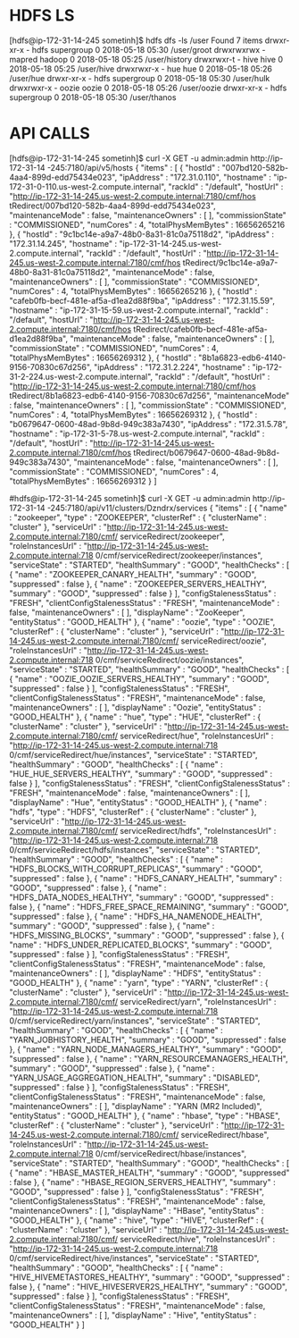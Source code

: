 # HDFS LS 
[hdfs@ip-172-31-14-245 sometinh]$ hdfs dfs -ls /user
Found 7 items
drwxr-xr-x   - hdfs   supergroup          0 2018-05-18 05:30 /user/groot
drwxrwxrwx   - mapred hadoop              0 2018-05-18 05:25 /user/history
drwxrwxr-t   - hive   hive                0 2018-05-18 05:25 /user/hive
drwxrwxr-x   - hue    hue                 0 2018-05-18 05:26 /user/hue
drwxr-xr-x   - hdfs   supergroup          0 2018-05-18 05:30 /user/hulk
drwxrwxr-x   - oozie  oozie               0 2018-05-18 05:26 /user/oozie
drwxr-xr-x   - hdfs   supergroup          0 2018-05-18 05:30 /user/thanos


# API CALLS
[hdfs@ip-172-31-14-245 sometinh]$ curl -X GET -u admin:admin http://ip-172-31-14                                                                                        -245:7180/api/v5/hosts
{
  "items" : [ {
    "hostId" : "007bd120-582b-4aa4-899d-edd75434e023",
    "ipAddress" : "172.31.0.110",
    "hostname" : "ip-172-31-0-110.us-west-2.compute.internal",
    "rackId" : "/default",
    "hostUrl" : "http://ip-172-31-14-245.us-west-2.compute.internal:7180/cmf/hos                                                                                        tRedirect/007bd120-582b-4aa4-899d-edd75434e023",
    "maintenanceMode" : false,
    "maintenanceOwners" : [ ],
    "commissionState" : "COMMISSIONED",
    "numCores" : 4,
    "totalPhysMemBytes" : 16656265216
  }, {
    "hostId" : "9c1bc14e-a9a7-48b0-8a31-81c0a75118d2",
    "ipAddress" : "172.31.14.245",
    "hostname" : "ip-172-31-14-245.us-west-2.compute.internal",
    "rackId" : "/default",
    "hostUrl" : "http://ip-172-31-14-245.us-west-2.compute.internal:7180/cmf/hos                                                                                        tRedirect/9c1bc14e-a9a7-48b0-8a31-81c0a75118d2",
    "maintenanceMode" : false,
    "maintenanceOwners" : [ ],
    "commissionState" : "COMMISSIONED",
    "numCores" : 4,
    "totalPhysMemBytes" : 16656265216
  }, {
    "hostId" : "cafeb0fb-becf-481e-af5a-d1ea2d88f9ba",
    "ipAddress" : "172.31.15.59",
    "hostname" : "ip-172-31-15-59.us-west-2.compute.internal",
    "rackId" : "/default",
    "hostUrl" : "http://ip-172-31-14-245.us-west-2.compute.internal:7180/cmf/hos                                                                                        tRedirect/cafeb0fb-becf-481e-af5a-d1ea2d88f9ba",
    "maintenanceMode" : false,
    "maintenanceOwners" : [ ],
    "commissionState" : "COMMISSIONED",
    "numCores" : 4,
    "totalPhysMemBytes" : 16656269312
  }, {
    "hostId" : "8b1a6823-edb6-4140-9156-70830c67d256",
    "ipAddress" : "172.31.2.224",
    "hostname" : "ip-172-31-2-224.us-west-2.compute.internal",
    "rackId" : "/default",
    "hostUrl" : "http://ip-172-31-14-245.us-west-2.compute.internal:7180/cmf/hos                                                                                        tRedirect/8b1a6823-edb6-4140-9156-70830c67d256",
    "maintenanceMode" : false,
    "maintenanceOwners" : [ ],
    "commissionState" : "COMMISSIONED",
    "numCores" : 4,
    "totalPhysMemBytes" : 16656269312
  }, {
    "hostId" : "b0679647-0600-48ad-9b8d-949c383a7430",
    "ipAddress" : "172.31.5.78",
    "hostname" : "ip-172-31-5-78.us-west-2.compute.internal",
    "rackId" : "/default",
    "hostUrl" : "http://ip-172-31-14-245.us-west-2.compute.internal:7180/cmf/hos                                                                                        tRedirect/b0679647-0600-48ad-9b8d-949c383a7430",
    "maintenanceMode" : false,
    "maintenanceOwners" : [ ],
    "commissionState" : "COMMISSIONED",
    "numCores" : 4,
    "totalPhysMemBytes" : 16656269312
  } ]


#hdfs@ip-172-31-14-245 sometinh]$ curl -X GET -u admin:admin http://ip-172-31-14                                                                                        -245:7180/api/v11/clusters/Dzndrx/services
{
  "items" : [ {
    "name" : "zookeeper",
    "type" : "ZOOKEEPER",
    "clusterRef" : {
      "clusterName" : "cluster"
    },
    "serviceUrl" : "http://ip-172-31-14-245.us-west-2.compute.internal:7180/cmf/                                                                                        serviceRedirect/zookeeper",
    "roleInstancesUrl" : "http://ip-172-31-14-245.us-west-2.compute.internal:718                                                                                        0/cmf/serviceRedirect/zookeeper/instances",
    "serviceState" : "STARTED",
    "healthSummary" : "GOOD",
    "healthChecks" : [ {
      "name" : "ZOOKEEPER_CANARY_HEALTH",
      "summary" : "GOOD",
      "suppressed" : false
    }, {
      "name" : "ZOOKEEPER_SERVERS_HEALTHY",
      "summary" : "GOOD",
      "suppressed" : false
    } ],
    "configStalenessStatus" : "FRESH",
    "clientConfigStalenessStatus" : "FRESH",
    "maintenanceMode" : false,
    "maintenanceOwners" : [ ],
    "displayName" : "ZooKeeper",
    "entityStatus" : "GOOD_HEALTH"
  }, {
    "name" : "oozie",
    "type" : "OOZIE",
    "clusterRef" : {
      "clusterName" : "cluster"
    },
    "serviceUrl" : "http://ip-172-31-14-245.us-west-2.compute.internal:7180/cmf/                                                                                        serviceRedirect/oozie",
    "roleInstancesUrl" : "http://ip-172-31-14-245.us-west-2.compute.internal:718                                                                                        0/cmf/serviceRedirect/oozie/instances",
    "serviceState" : "STARTED",
    "healthSummary" : "GOOD",
    "healthChecks" : [ {
      "name" : "OOZIE_OOZIE_SERVERS_HEALTHY",
      "summary" : "GOOD",
      "suppressed" : false
    } ],
    "configStalenessStatus" : "FRESH",
    "clientConfigStalenessStatus" : "FRESH",
    "maintenanceMode" : false,
    "maintenanceOwners" : [ ],
    "displayName" : "Oozie",
    "entityStatus" : "GOOD_HEALTH"
  }, {
    "name" : "hue",
    "type" : "HUE",
    "clusterRef" : {
      "clusterName" : "cluster"
    },
    "serviceUrl" : "http://ip-172-31-14-245.us-west-2.compute.internal:7180/cmf/                                                                                        serviceRedirect/hue",
    "roleInstancesUrl" : "http://ip-172-31-14-245.us-west-2.compute.internal:718                                                                                        0/cmf/serviceRedirect/hue/instances",
    "serviceState" : "STARTED",
    "healthSummary" : "GOOD",
    "healthChecks" : [ {
      "name" : "HUE_HUE_SERVERS_HEALTHY",
      "summary" : "GOOD",
      "suppressed" : false
    } ],
    "configStalenessStatus" : "FRESH",
    "clientConfigStalenessStatus" : "FRESH",
    "maintenanceMode" : false,
    "maintenanceOwners" : [ ],
    "displayName" : "Hue",
    "entityStatus" : "GOOD_HEALTH"
  }, {
    "name" : "hdfs",
    "type" : "HDFS",
    "clusterRef" : {
      "clusterName" : "cluster"
    },
    "serviceUrl" : "http://ip-172-31-14-245.us-west-2.compute.internal:7180/cmf/                                                                                        serviceRedirect/hdfs",
    "roleInstancesUrl" : "http://ip-172-31-14-245.us-west-2.compute.internal:718                                                                                        0/cmf/serviceRedirect/hdfs/instances",
    "serviceState" : "STARTED",
    "healthSummary" : "GOOD",
    "healthChecks" : [ {
      "name" : "HDFS_BLOCKS_WITH_CORRUPT_REPLICAS",
      "summary" : "GOOD",
      "suppressed" : false
    }, {
      "name" : "HDFS_CANARY_HEALTH",
      "summary" : "GOOD",
      "suppressed" : false
    }, {
      "name" : "HDFS_DATA_NODES_HEALTHY",
      "summary" : "GOOD",
      "suppressed" : false
    }, {
      "name" : "HDFS_FREE_SPACE_REMAINING",
      "summary" : "GOOD",
      "suppressed" : false
    }, {
      "name" : "HDFS_HA_NAMENODE_HEALTH",
      "summary" : "GOOD",
      "suppressed" : false
    }, {
      "name" : "HDFS_MISSING_BLOCKS",
      "summary" : "GOOD",
      "suppressed" : false
    }, {
      "name" : "HDFS_UNDER_REPLICATED_BLOCKS",
      "summary" : "GOOD",
      "suppressed" : false
    } ],
    "configStalenessStatus" : "FRESH",
    "clientConfigStalenessStatus" : "FRESH",
    "maintenanceMode" : false,
    "maintenanceOwners" : [ ],
    "displayName" : "HDFS",
    "entityStatus" : "GOOD_HEALTH"
  }, {
    "name" : "yarn",
    "type" : "YARN",
    "clusterRef" : {
      "clusterName" : "cluster"
    },
    "serviceUrl" : "http://ip-172-31-14-245.us-west-2.compute.internal:7180/cmf/                                                                                        serviceRedirect/yarn",
    "roleInstancesUrl" : "http://ip-172-31-14-245.us-west-2.compute.internal:718                                                                                        0/cmf/serviceRedirect/yarn/instances",
    "serviceState" : "STARTED",
    "healthSummary" : "GOOD",
    "healthChecks" : [ {
      "name" : "YARN_JOBHISTORY_HEALTH",
      "summary" : "GOOD",
      "suppressed" : false
    }, {
      "name" : "YARN_NODE_MANAGERS_HEALTHY",
      "summary" : "GOOD",
      "suppressed" : false
    }, {
      "name" : "YARN_RESOURCEMANAGERS_HEALTH",
      "summary" : "GOOD",
      "suppressed" : false
    }, {
      "name" : "YARN_USAGE_AGGREGATION_HEALTH",
      "summary" : "DISABLED",
      "suppressed" : false
    } ],
    "configStalenessStatus" : "FRESH",
    "clientConfigStalenessStatus" : "FRESH",
    "maintenanceMode" : false,
    "maintenanceOwners" : [ ],
    "displayName" : "YARN (MR2 Included)",
    "entityStatus" : "GOOD_HEALTH"
  }, {
    "name" : "hbase",
    "type" : "HBASE",
    "clusterRef" : {
      "clusterName" : "cluster"
    },
    "serviceUrl" : "http://ip-172-31-14-245.us-west-2.compute.internal:7180/cmf/                                                                                        serviceRedirect/hbase",
    "roleInstancesUrl" : "http://ip-172-31-14-245.us-west-2.compute.internal:718                                                                                        0/cmf/serviceRedirect/hbase/instances",
    "serviceState" : "STARTED",
    "healthSummary" : "GOOD",
    "healthChecks" : [ {
      "name" : "HBASE_MASTER_HEALTH",
      "summary" : "GOOD",
      "suppressed" : false
    }, {
      "name" : "HBASE_REGION_SERVERS_HEALTHY",
      "summary" : "GOOD",
      "suppressed" : false
    } ],
    "configStalenessStatus" : "FRESH",
    "clientConfigStalenessStatus" : "FRESH",
    "maintenanceMode" : false,
    "maintenanceOwners" : [ ],
    "displayName" : "HBase",
    "entityStatus" : "GOOD_HEALTH"
  }, {
    "name" : "hive",
    "type" : "HIVE",
    "clusterRef" : {
      "clusterName" : "cluster"
    },
    "serviceUrl" : "http://ip-172-31-14-245.us-west-2.compute.internal:7180/cmf/                                                                                        serviceRedirect/hive",
    "roleInstancesUrl" : "http://ip-172-31-14-245.us-west-2.compute.internal:718                                                                                        0/cmf/serviceRedirect/hive/instances",
    "serviceState" : "STARTED",
    "healthSummary" : "GOOD",
    "healthChecks" : [ {
      "name" : "HIVE_HIVEMETASTORES_HEALTHY",
      "summary" : "GOOD",
      "suppressed" : false
    }, {
      "name" : "HIVE_HIVESERVER2S_HEALTHY",
      "summary" : "GOOD",
      "suppressed" : false
    } ],
    "configStalenessStatus" : "FRESH",
    "clientConfigStalenessStatus" : "FRESH",
    "maintenanceMode" : false,
    "maintenanceOwners" : [ ],
    "displayName" : "Hive",
    "entityStatus" : "GOOD_HEALTH"
  } ]

